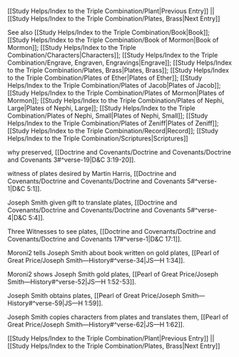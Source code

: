 [[Study Helps/Index to the Triple Combination/Plant|Previous Entry]]  ||  [[Study Helps/Index to the Triple Combination/Plates, Brass|Next Entry]]

 See also [[Study Helps/Index to the Triple Combination/Book|Book]]; [[Study Helps/Index to the Triple Combination/Book of Mormon|Book of Mormon]]; [[Study Helps/Index to the Triple Combination/Characters|Characters]]; [[Study Helps/Index to the Triple Combination/Engrave, Engraven, Engravings|Engrave]]; [[Study Helps/Index to the Triple Combination/Plates, Brass|Plates, Brass]]; [[Study Helps/Index to the Triple Combination/Plates of Ether|Plates of Ether]]; [[Study Helps/Index to the Triple Combination/Plates of Jacob|Plates of Jacob]]; [[Study Helps/Index to the Triple Combination/Plates of Mormon|Plates of Mormon]]; [[Study Helps/Index to the Triple Combination/Plates of Nephi, Large|Plates of Nephi, Large]]; [[Study Helps/Index to the Triple Combination/Plates of Nephi, Small|Plates of Nephi, Small]]; [[Study Helps/Index to the Triple Combination/Plates of Zeniff|Plates of Zeniff]]; [[Study Helps/Index to the Triple Combination/Record|Record]]; [[Study Helps/Index to the Triple Combination/Scriptures|Scriptures]]

 why preserved, [[Doctrine and Covenants/Doctrine and Covenants/Doctrine and Covenants 3#^verse-19|D&C 3:19-20]].

 witness of plates desired by Martin Harris, [[Doctrine and Covenants/Doctrine and Covenants/Doctrine and Covenants 5#^verse-1|D&C 5:1]].

 Joseph Smith given gift to translate plates, [[Doctrine and Covenants/Doctrine and Covenants/Doctrine and Covenants 5#^verse-4|D&C 5:4]].

 Three Witnesses to see plates, [[Doctrine and Covenants/Doctrine and Covenants/Doctrine and Covenants 17#^verse-1|D&C 17:1]].

 Moroni2 tells Joseph Smith about book written on gold plates, [[Pearl of Great Price/Joseph Smith—History#^verse-34|JS—H 1:34]].

 Moroni2 shows Joseph Smith gold plates, [[Pearl of Great Price/Joseph Smith—History#^verse-52|JS—H 1:52-53]].

 Joseph Smith obtains plates, [[Pearl of Great Price/Joseph Smith—History#^verse-59|JS—H 1:59]].

 Joseph Smith copies characters from plates and translates them, [[Pearl of Great Price/Joseph Smith—History#^verse-62|JS—H 1:62]].

[[Study Helps/Index to the Triple Combination/Plant|Previous Entry]]  ||  [[Study Helps/Index to the Triple Combination/Plates, Brass|Next Entry]]